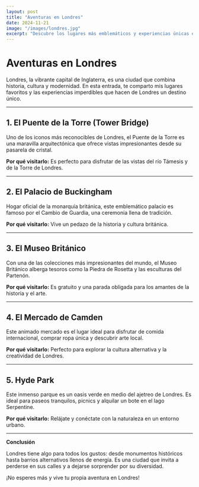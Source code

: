 ```yaml
--- 
layout: post
title: "Aventuras en Londres"
date: 2024-11-21
image: "/images/londres.jpg"
excerpt: "Descubre los lugares más emblemáticos y experiencias únicas en Londres."
---
```


# Aventuras en Londres

Londres, la vibrante capital de Inglaterra, es una ciudad que combina historia, cultura y modernidad. En esta entrada, te comparto mis lugares favoritos y las experiencias imperdibles que hacen de Londres un destino único.

---

## 1. **El Puente de la Torre (Tower Bridge)**
Uno de los iconos más reconocibles de Londres, el Puente de la Torre es una maravilla arquitectónica que ofrece vistas impresionantes desde su pasarela de cristal.

**Por qué visitarlo:** Es perfecto para disfrutar de las vistas del río Támesis y de la Torre de Londres.

---

## 2. **El Palacio de Buckingham**
Hogar oficial de la monarquía británica, este emblemático palacio es famoso por el Cambio de Guardia, una ceremonia llena de tradición.

**Por qué visitarlo:** Vive un pedazo de la historia y cultura británica.

---

## 3. **El Museo Británico**
Con una de las colecciones más impresionantes del mundo, el Museo Británico alberga tesoros como la Piedra de Rosetta y las esculturas del Partenón.

**Por qué visitarlo:** Es gratuito y una parada obligada para los amantes de la historia y el arte.

---

## 4. **El Mercado de Camden**
Este animado mercado es el lugar ideal para disfrutar de comida internacional, comprar ropa única y descubrir arte local.

**Por qué visitarlo:** Perfecto para explorar la cultura alternativa y la creatividad de Londres.

---

## 5. **Hyde Park**
Este inmenso parque es un oasis verde en medio del ajetreo de Londres. Es ideal para paseos tranquilos, picnics y alquilar un bote en el lago Serpentine.

**Por qué visitarlo:** Relájate y conéctate con la naturaleza en un entorno urbano.

---

**Conclusión**

Londres tiene algo para todos los gustos: desde monumentos históricos hasta barrios alternativos llenos de energía. Es una ciudad que invita a perderse en sus calles y a dejarse sorprender por su diversidad.

¡No esperes más y vive tu propia aventura en Londres!
